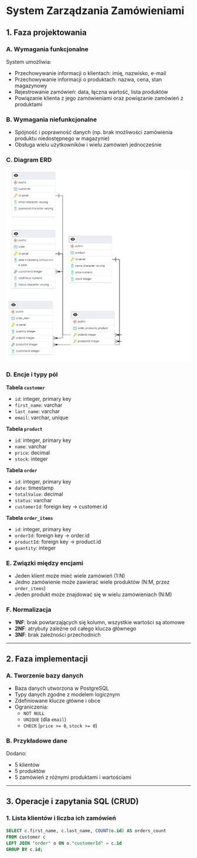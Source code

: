 # System Zarządzania Zamówieniami

## 1. Faza projektowania

### A. Wymagania funkcjonalne

System umożliwia:

- Przechowywanie informacji o klientach: imię, nazwisko, e-mail
- Przechowywanie informacji o produktach: nazwa, cena, stan magazynowy
- Rejestrowanie zamówień: data, łączna wartość, lista produktów
- Powiązanie klienta z jego zamówieniami oraz powiązanie zamówień z produktami

### B. Wymagania niefunkcjonalne

- Spójność i poprawność danych (np. brak możliwości zamówienia produktu niedostępnego w magazynie)
- Obsługa wielu użytkowników i wielu zamówień jednocześnie

### C. Diagram ERD

![Diagram ERD](backend/erd/baza.png)

### D. Encje i typy pól

**Tabela `customer`**

- `id`: integer, primary key
- `first_name`: varchar
- `last_name`: varchar
- `email`: varchar, unique

**Tabela `product`**

- `id`: integer, primary key
- `name`: varchar
- `price`: decimal
- `stock`: integer

**Tabela `order`**

- `id`: integer, primary key
- `date`: timestamp
- `totalValue`: decimal
- `status`: varchar
- `customerId`: foreign key → customer.id

**Tabela `order_items`**

- `id`: integer, primary key
- `orderId`: foreign key → order.id
- `productId`: foreign key → product.id
- `quantity`: integer

### E. Związki między encjami

- Jeden klient może mieć wiele zamówień (1:N)
- Jedno zamówienie może zawierać wiele produktów (N:M, przez `order_items`)
- Jeden produkt może znajdować się w wielu zamówieniach (N:M)

### F. Normalizacja

- **1NF**: brak powtarzających się kolumn, wszystkie wartości są atomowe
- **2NF**: atrybuty zależne od całego klucza głównego
- **3NF**: brak zależności przechodnich

---

## 2. Faza implementacji

### A. Tworzenie bazy danych

- Baza danych utworzona w PostgreSQL
- Typy danych zgodne z modelem logicznym
- Zdefiniowane klucze główne i obce
- Ograniczenia:
  - `NOT NULL`
  - `UNIQUE` (dla `email`)
  - `CHECK` (`price >= 0`, `stock >= 0`)

### B. Przykładowe dane

Dodano:

- 5 klientów
- 5 produktów
- 5 zamówień z różnymi produktami i wartościami

---

## 3. Operacje i zapytania SQL (CRUD)

### 1. Lista klientów i liczba ich zamówień

```sql
SELECT c.first_name, c.last_name, COUNT(o.id) AS orders_count
FROM customer c
LEFT JOIN "order" o ON o."customerId" = c.id
GROUP BY c.id;
```
